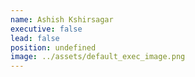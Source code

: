 ```yaml
---
name: Ashish Kshirsagar
executive: false
lead: false
position: undefined
image: ../assets/default_exec_image.png
---
```

